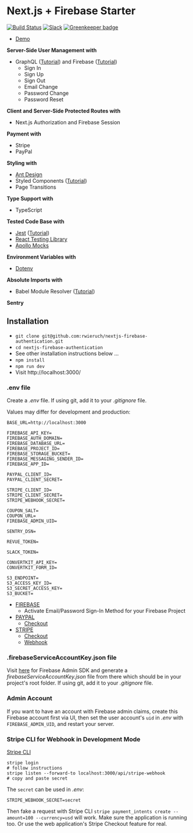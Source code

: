 # Next.js + Firebase Starter

[![Build Status](https://travis-ci.org/rwieruch/nextjs-firebase-authentication.svg?branch=master)](https://travis-ci.org/rwieruch/nextjs-firebase-authentication) [![Slack](https://slack-the-road-to-learn-react.wieruch.com/badge.svg)](https://slack-the-road-to-learn-react.wieruch.com/) [![Greenkeeper badge](https://badges.greenkeeper.io/rwieruch/nextjs-firebase-authentication.svg)](https://greenkeeper.io/)

- [Demo](https://courses.robinwieruch.de/)

**Server-Side User Management with**

- GraphQL ([Tutorial](https://www.robinwieruch.de/graphql-apollo-server-tutorial)) and Firebase ([Tutorial](https://www.robinwieruch.de/complete-firebase-authentication-react-tutorial))
  - Sign In
  - Sign Up
  - Sign Out
  - Email Change
  - Password Change
  - Password Reset

**Client and Server-Side Protected Routes with**

- Next.js Authorization and Firebase Session

**Payment with**

- Stripe
- PayPal

**Styling with**

- [Ant Design](https://ant.design/)
- Styled Components ([Tutorial](https://www.robinwieruch.de/react-styled-components))
- Page Transitions

**Type Support with**

- TypeScript

**Tested Code Base with**

- [Jest](https://jestjs.io/) ([Tutorial](https://www.robinwieruch.de/react-testing-jest))
- [React Testing Library](https://github.com/testing-library/react-testing-library)
- [Apollo Mocks](https://www.apollographql.com/docs/react/development-testing/testing/)

**Environment Variables with**

- [Dotenv](https://github.com/motdotla/dotenv)

**Absolute Imports with**

- Babel Module Resolver ([Tutorial](https://www.robinwieruch.de/babel-module-resolver/))

**Sentry**

## Installation

- `git clone git@github.com:rwieruch/nextjs-firebase-authentication.git`
- `cd nextjs-firebase-authentication`
- See other installation instructions below ...
- `npm install`
- `npm run dev`
- Visit http://localhost:3000/

### .env file

Create a _.env_ file. If using git, add it to your _.gitignore_ file.

Values may differ for development and production:

```
BASE_URL=http://localhost:3000

FIREBASE_API_KEY=
FIREBASE_AUTH_DOMAIN=
FIREBASE_DATABASE_URL=
FIREBASE_PROJECT_ID=
FIREBASE_STORAGE_BUCKET=
FIREBASE_MESSAGING_SENDER_ID=
FIREBASE_APP_ID=

PAYPAL_CLIENT_ID=
PAYPAL_CLIENT_SECRET=

STRIPE_CLIENT_ID=
STRIPE_CLIENT_SECRET=
STRIPE_WEBHOOK_SECRET=

COUPON_SALT=
COUPON_URL=
FIREBASE_ADMIN_UID=

SENTRY_DSN=

REVUE_TOKEN=

SLACK_TOKEN=

CONVERTKIT_API_KEY=
CONVERTKIT_FORM_ID=

S3_ENDPOINT=
S3_ACCESS_KEY_ID=
S3_SECRET_ACCESS_KEY=
S3_BUCKET=
```

- [FIREBASE](https://firebase.google.com/)
  - Activate Email/Password Sign-In Method for your Firebase Project
- [PAYPAL](https://developer.paypal.com/)
  - [Checkout](https://developer.paypal.com/docs/checkout/)
- [STRIPE](https://stripe.com/)
  - [Checkout](https://stripe.com/docs/payments/checkout/one-time)
  - [Webhook](https://stripe.com/docs/payments/checkout/fulfillment#webhooks)

### .firebaseServiceAccountKey.json file

Visit [here](https://firebase.google.com/docs/admin/setup/#initialize-sdk) for Firebase Admin SDK and generate a _firebaseServiceAccountKey.json_ file from there which should be in your project's root folder. If using git, add it to your _.gitignore_ file.

### Admin Account

If you want to have an account with Firebase admin claims, create this Firebase account first via UI, then set the user account's `uid` in _.env_ with `FIREBASE_ADMIN_UID`, and restart your server.

### Stripe CLI for Webhook in Development Mode

[Stripe CLI](https://stripe.com/docs/stripe-cli)

```
stripe login
# follow instructions
stripe listen --forward-to localhost:3000/api/stripe-webhook
# copy and paste secret
```

The `secret` can be used in _.env_:

```
STRIPE_WEBHOOK_SECRET=secret
```

Then fake a request with Stripe CLI `stripe payment_intents create --amount=100 --currency=usd` will work. Make sure the application is running too. Or use the web application's Stripe Checkout feature for real.
